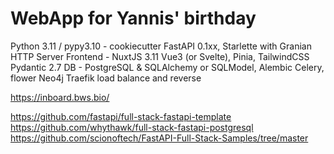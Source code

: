 # WebApp for Yannis' birthday
Python 3.11 / pypy3.10 - cookiecutter
FastAPI 0.1xx, Starlette with Granian HTTP Server
Frontend - NuxtJS 3.11 Vue3 (or Svelte), Pinia, TailwindCSS
Pydantic 2.7
DB - PostgreSQL & SQLAlchemy or SQLModel, Alembic
Celery, flower
Neo4j
Traefik load balance and reverse

https://inboard.bws.bio/

https://github.com/fastapi/full-stack-fastapi-template
https://github.com/whythawk/full-stack-fastapi-postgresql
https://github.com/scionoftech/FastAPI-Full-Stack-Samples/tree/master
